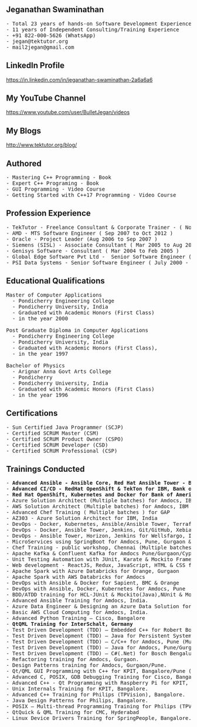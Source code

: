 ## Jeganathan Swaminathan
<pre>
- Total 23 years of hands-on Software Development Experience 
- 11 years of Independent Consulting/Training Experience
- +91 822-000-5626 (WhatsApp) 
- jegan@tektutor.org 
- mail2jegan@gmail.com 
</pre>

## LinkedIn Profile
https://in.linkedin.com/in/jeganathan-swaminathan-2a6a6a6 

## My YouTube Channel 
https://www.youtube.com/user/BulletJegan/videos 

## My Blogs
http://www.tektutor.org/blog/ 

## Authored
<pre>
- Mastering C++ Programming - Book
- Expert C++ Programing - Book
- GUI Programming - Video Course
- Getting Started with C++17 Programming - Video Course
</pre>

## Profession Experience
<pre>
- TekTutor - Freelance Consultant & Corporate Trainer - ( Nov 2012 to Till date )
- AMD - MTS Software Engineer ( Sep 2007 to Oct 2012 )
- Oracle - Project Leader (Aug 2006 to Sep 2007 ) 
- Siemens (SISL) - Associate Consultant ( Mar 2005 to Aug 2007 ) 
- Genisys Software - Consultant ( Mar 2004 to Feb 2005 )
- Global Edge Software Pvt Ltd -  Senior Software Engineer ( Mar 2003 to Mar 2004 )
- PSI Data Systems - Senior Software Engineer ( July 2000 - Feb 2003 )
</pre>

## Educational Qualifications
<pre>
Master of Computer Applications 
  - Pondicherry Engineering College
  - Pondicherry University, India
  - Graduated with Academic Honors (First Class)
  - in the year 2000 
  
Post Graduate Diploma in Computer Applications 
  - Pondicherry Engineering College
  - Pondicherry University, India
  - Graduated with Academic Honors (First Class), 
  - in the year 1997
  
Bachelor of Physics 
  - Arignar Anna Govt Arts College 
  - Pondicherry
  - Pondicherry University, India
  - Graduated with Academic Honors (First Class) 
  - in the year 1996
</pre>

## Certifications 
<pre>
- Sun Certified Java Programmer (SCJP) 
- Certified SCRUM Master (CSM) 
- Certified SCRUM Product Owner (CSPO) 
- Certified SCRUM Developer (CSD) 
- Certified SCRUM Professional (CSP) 
</pre>

## Trainings Conducted
<pre>
- <b>Advanced Ansible - Ansible Core, Red Hat Ansible Tower - Bank Of America, Amdocs, Wellsfargo (Multiple batches)</b>
- <b>Advanced CI/CD - RedHat OpenShift & TekTon for IBM, Bank of America (Multiple batches)</b>
- <b>Red Hat OpenShift, Kubernetes and Docker for Bank of America (Multiple batches)</b>
- Azure Solution Architect (Multiple batches) for Amdocs, IBM
- AWS Solution Architect (Multiple batches) for Amdocs, IBM
- Advanced Chef Training ( Multiple batches ) for GAP 
- AZ303 - Azure Solution Architect for IBM, India 
- DevOps - Docker, Kubernetes, Ansible/Ansible Tower, Terraform for IBM, US. 
- DevOps - Docker, Ansible Tower, Jenkins, Git/GitHub, XebiaLabs XLR & XLD for Bank of America, India 
- DevOps - Ansible Tower, Horizon, Jenkins for Wellsfargo, India 
- MicroServices using SpringBoot for Amdocs, Pune, Gurgaon & Cyprus ( Multiple batches )
- Chef Training - public workshop, Chennai (Multiple batches) 
- Apache Kafka & Confluent Kafka for Amdocs Pune/Gurgaon/Cyprus 
- Unit Testing Automation with JUnit, Karate & Mockito Frameworks multiple batches for Amdocs 
- Web development - ReactJS, Redux, JavaScript, HTML & CSS for Amdocs, Pune. Gurgaon, Cyprus (Multiple Batches) 
- Apache Spark with Azure Databricks for Orange, Gurgaon
- Apache Spark with AWS Databricks for Amdocs 
- DevOps with Ansible & Docker for Sapient, BMC & Orange
- DevOps with Ansible, Docker, Kubernetes for Amdocs, Pune
- BDD/ATDD training for HCL-JUnit & Mockito(Java),NUnit & Moq(C#) and Jasmine & Karma (Angular 2.0, NodeJS & MongoDB) 
- Advanced Ansible Training for Amdocs, India. 
- Azure Data Engineer & Designing an Azure Data Solution for Amdocs, India 
- Basic AWS Cloud Computing for Amdocs, India.   
- Advanced Python Training – Cisco, Bangalore 
- <b>QtQML Training for InterSchalt, Germany</b>
- Test Driven Development (TDD) – Embedded C++ for Robert Bosch, Coimbatore
- Test Driven Development (TDD) – Java for Persistent Systems, Pune 
- Test Driven Development (TDD) – C/C++ for Amdocs, Pune (Multiple Batches) 
- Test Driven Development (TDD) – Java for Amdocs, Pune/Gurgaon/Cyprus/Penang (150+ Batches) 
- Test Driven Development (TDD) – C#(.Net) for Bosch Bengaluru
- Refactoring training for Amdocs, Gurgaon. 
- Design Patterns training for Amdocs, Gurgaon/Pune. 
- Qt/QML GUI Programming with C++ for KPIT, Bangalore/Pune (Multiple batches) 
- Advanced C, POSIX, GDB Debugging Training for Cisco, Bangalore
- Advanced C++ - Qt Programming with Raspberry Pi for KPIT, Bangalore
- Unix Internals Training for KPIT, Bangalore. 
- Advanced C++ Training for Philips (TPVision), Bangalore. 
- Java Design Patterns for Philips, Bangalore. 
- POSIX – Multi-thread Programming Training for Philips (TPVision), Bangalore
- QtQuick & QML Training for CMC, Hyderabad 
- Linux Device Drivers Training for SpringPeople, Bangalore. 
</pre>
